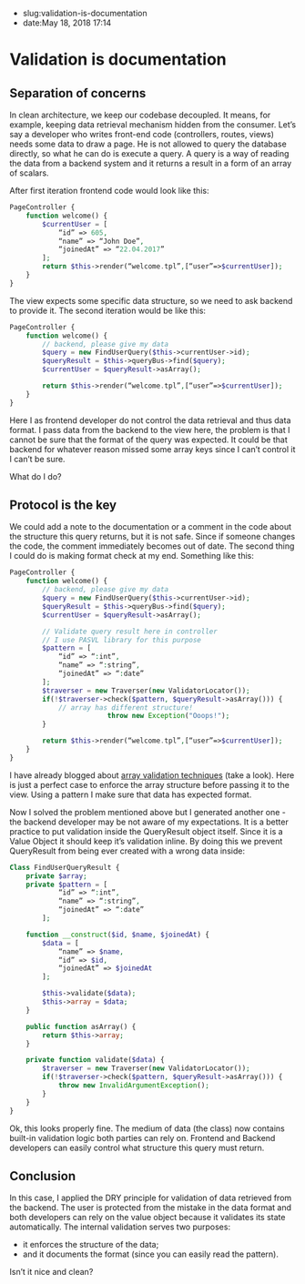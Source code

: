 - slug:validation-is-documentation
- date:May 18, 2018 17:14
# Validation is documentation
## Separation of concerns

In clean architecture, we keep our codebase decoupled. It means, for example, keeping data retrieval mechanism hidden from the consumer. Let’s say a developer who writes front-end code (controllers, routes, views) needs some data to draw a page. He is not allowed to query the database directly, so what he can do is execute a query. A query is a way of reading the data from a backend system and it returns a result in a form of an array of scalars.

After first iteration frontend code would look like this:
```php
PageController {
    function welcome() {
        $currentUser = [
            “id” => 605,
            “name” => “John Doe”,
            “joinedAt” => “22.04.2017”
        ];
        return $this->render(“welcome.tpl”,[“user”=>$currentUser]);
    }
}
```

The view expects some specific data structure, so we need to ask backend to provide it.
The second iteration would be like this:

```php
PageController {
    function welcome() {
        // backend, please give my data
        $query = new FindUserQuery($this->currentUser->id);
        $queryResult = $this->queryBus->find($query);
        $currentUser = $queryResult->asArray();

        return $this->render(“welcome.tpl”,[“user”=>$currentUser]);
    }
}
```

Here I as frontend developer do not control the data retrieval and thus data format. I pass data from the backend to the view here, the problem is that I cannot be sure that the format of the query was expected. It could be that backend for whatever reason missed some array keys since I can’t control it I can’t be sure. 

What do I do?

## Protocol is the key

We could add a note to the documentation or a comment in the code about the structure this query returns, but it is not safe. Since if someone changes the code, the comment immediately becomes out of date. 
The second thing I could do is making format check at my end. Something like this:

```php
PageController {
    function welcome() {
        // backend, please give my data
        $query = new FindUserQuery($this->currentUser->id);
        $queryResult = $this->queryBus->find($query);
        $currentUser = $queryResult->asArray();

        // Validate query result here in controller
        // I use PASVL library for this purpose
        $pattern = [
            “id” => “:int”,
            “name” => “:string”,
            “joinedAt” => “:date”
        ];
        $traverser = new Traverser(new ValidatorLocator());
        if(!$traverser->check($pattern, $queryResult->asArray())) {
            // array has different structure!
						throw new Exception("Ooops!");
        }

        return $this->render(“welcome.tpl”,[“user”=>$currentUser]);
    }
}
```

I have already blogged about [array validation techniques](https://lessthan12ms.com/php-array-validation-gets-simpler/) (take a look). Here is just a perfect case to enforce the array structure before passing it to the view. Using a pattern I make sure that data has expected format.

Now I solved the problem mentioned above but I generated another one - the backend developer may be not aware of my expectations. It is a better practice to put validation inside the QueryResult object itself. Since it is a Value Object it should keep it’s validation inline. By doing this we prevent QueryResult from being ever created with a wrong data inside:

```php
Class FindUserQueryResult {
    private $array;
    private $pattern = [
            “id” => “:int”,
            “name” => “:string”,
            “joinedAt” => “:date”
        ];

    function __construct($id, $name, $joinedAt) {
        $data = [
            “name” => $name,
            “id” => $id,
            “joinedAt” => $joinedAt
        ];

        $this->validate($data);
        $this->array = $data;
    }

    public function asArray() {
        return $this->array;
    }

    private function validate($data) {
        $traverser = new Traverser(new ValidatorLocator());
        if(!$traverser->check($pattern, $queryResult->asArray())) {
            throw new InvalidArgumentException();
        }        
    }
}
```

Ok, this looks properly fine. The medium of data (the class) now contains built-in validation logic both parties can rely on. Frontend and Backend developers can easily control what structure this query must return.

## Conclusion

In this case, I applied the DRY principle for validation of data retrieved from the backend. The user is protected from the mistake in the data format and both developers can rely on the value object because it validates its state automatically. The internal validation serves two purposes:
- it enforces the structure of the data;
- and it documents the format (since you can easily read the pattern).

Isn’t it nice and clean?